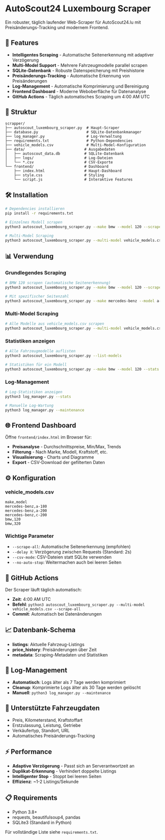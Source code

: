 # AutoScout24 Luxembourg Scraper

Ein robuster, täglich laufender Web-Scraper für AutoScout24.lu mit Preisänderungs-Tracking und modernem Frontend.

## 🚀 Features

- **Intelligentes Scraping** - Automatische Seitenerkennung mit adaptiver Verzögerung
- **Multi-Model Support** - Mehrere Fahrzeugmodelle parallel scrapen
- **SQLite-Datenbank** - Robuste Datenspeicherung mit Preishistorie
- **Preisänderungs-Tracking** - Automatische Erkennung von Preisänderungen
- **Log-Management** - Automatische Komprimierung und Bereinigung
- **Frontend Dashboard** - Moderne Weboberfläche für Datenanalyse
- **GitHub Actions** - Täglich automatisches Scraping um 4:00 AM UTC

## 📁 Struktur

```
scrapper/
├── autoscout_luxembourg_scraper.py  # Haupt-Scraper
├── database.py                      # SQLite-Datenbankmanager
├── log_manager.py                   # Log-Verwaltung
├── requirements.txt                 # Python-Dependencies
├── vehicle_models.csv               # Multi-Model-Konfiguration
├── data/                           # Ausgabedaten
│   ├── autoscout_data.db           # SQLite-Datenbank
│   ├── logs/                       # Log-Dateien
│   └── *.csv                       # CSV-Exporte
└── frontend/                       # Dashboard
    ├── index.html                  # Haupt-Dashboard
    ├── style.css                   # Styling
    └── script.js                   # Interaktive Features
```

## 🛠️ Installation

```bash
# Dependencies installieren
pip install -r requirements.txt

# Einzelnes Modell scrapen
python3 autoscout_luxembourg_scraper.py --make bmw --model 120 --scrape-all

# Multi-Model Scraping
python3 autoscout_luxembourg_scraper.py --multi-model vehicle_models.csv --scrape-all
```

## 📊 Verwendung

### Grundlegendes Scraping
```bash
# BMW 120 scrapen (automatische Seitenerkennung)
python3 autoscout_luxembourg_scraper.py --make bmw --model 120 --scrape-all

# Mit spezifischer Seitenzahl
python3 autoscout_luxembourg_scraper.py --make mercedes-benz --model a-200 --pages 5
```

### Multi-Model Scraping
```bash
# Alle Modelle aus vehicle_models.csv scrapen
python3 autoscout_luxembourg_scraper.py --multi-model vehicle_models.csv --scrape-all --delay 3
```

### Statistiken anzeigen
```bash
# Alle Fahrzeugmodelle auflisten
python3 autoscout_luxembourg_scraper.py --list-models

# Statistiken für ein Modell
python3 autoscout_luxembourg_scraper.py --make bmw --model 120 --stats
```

### Log-Management
```bash
# Log-Statistiken anzeigen
python3 log_manager.py --stats

# Manuelle Log-Wartung
python3 log_manager.py --maintenance
```

## 🌐 Frontend Dashboard

Öffne `frontend/index.html` im Browser für:
- **Preisanalyse** - Durchschnittspreise, Min/Max, Trends
- **Filterung** - Nach Marke, Modell, Kraftstoff, etc.
- **Visualisierung** - Charts und Diagramme
- **Export** - CSV-Download der gefilterten Daten

## ⚙️ Konfiguration

### vehicle_models.csv
```csv
make,model
mercedes-benz,a-180
mercedes-benz,a-200
mercedes-benz,c-200
bmw,120
bmw,320
```

### Wichtige Parameter
- `--scrape-all`: Automatische Seitenerkennung (empfohlen)
- `--delay X`: Verzögerung zwischen Requests (Standard: 2s)
- `--csv-mode`: CSV-Dateien statt SQLite verwenden
- `--no-auto-stop`: Weitermachen auch bei leeren Seiten

## 🤖 GitHub Actions

Der Scraper läuft täglich automatisch:
- **Zeit**: 4:00 AM UTC
- **Befehl**: `python3 autoscout_luxembourg_scraper.py --multi-model vehicle_models.csv --scrape-all`
- **Commit**: Automatisch bei Datenänderungen

## 📈 Datenbank-Schema

- **listings**: Aktuelle Fahrzeug-Listings
- **price_history**: Preisänderungen über Zeit
- **metadata**: Scraping-Metadaten und Statistiken

## 🔧 Log-Management

- **Automatisch**: Logs älter als 7 Tage werden komprimiert
- **Cleanup**: Komprimierte Logs älter als 30 Tage werden gelöscht
- **Manuell**: `python3 log_manager.py --maintenance`

## 🚗 Unterstützte Fahrzeugdaten

- Preis, Kilometerstand, Kraftstoffart
- Erstzulassung, Leistung, Getriebe
- Verkäufertyp, Standort, URL
- Automatisches Preisänderungs-Tracking

## ⚡ Performance

- **Adaptive Verzögerung** - Passt sich an Serverantwortzeit an
- **Duplikat-Erkennung** - Verhindert doppelte Listings
- **Intelligenter Stop** - Stoppt bei leeren Seiten
- **Effizienz**: ~1-2 Listings/Sekunde

## 📋 Requirements

- Python 3.8+
- requests, beautifulsoup4, pandas
- SQLite3 (Standard in Python)

Für vollständige Liste siehe `requirements.txt`.
